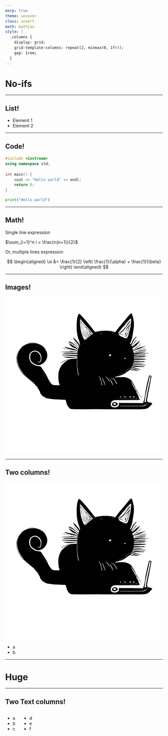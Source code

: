 ```yaml
---
marp: true
theme: uncover
class: invert
math: mathjax
style: |
  .columns {
    display: grid;
    grid-template-columns: repeat(2, minmax(0, 1fr));
    gap: 1rem;
  }
---
```


# No-ifs

---

## List!

* Element 1
* Element 2

---

## Code!

```c++
#include <iostream>
using namespace std;

int main() {
    cout << "Hello world" << endl;
    return 0;
}
```

```python
print("Hello world")
```

---

## Math!

Single line expression

$\sum_{i=1}^n i = \frac{n(n+1)}{2}$

Or, multiple lines expression

$$
\begin{aligned}
\xi &= \frac{1}{2} \left( \frac{1}{\alpha} + \frac{1}{\beta} \right) 
\end{aligned}
$$

---

## Images!

![width:4in blur:2px](Profile.png) 

---

## Two columns!

![bg left width:4in](Profile.png)

* a
* b

---

<!--_color: red -->
<!--_backgroundColor: black-->
# <!--fit-->Huge

---

## Two Text columns!

<div class="columns">
<div>

* a
* b
* c

</div>
<div>

* d
* e
* f

</div>
</div>